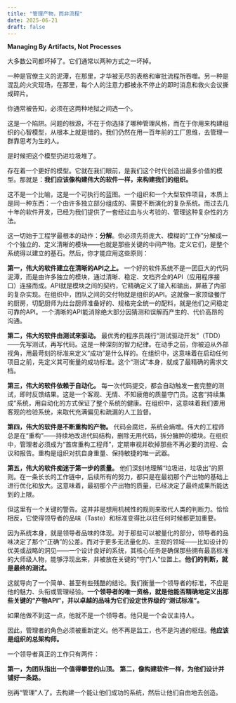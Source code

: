 ```yaml
---
title: "管理产物，而非流程"
date: 2025-06-21
draft: false
--- 
```


**Managing By Artifacts, Not Processes**

大多数公司都坏掉了。它们通常以两种方式之一坏掉。

一种是官僚主义的泥潭，在那里，才华被无尽的表格和审批流程所吞噬。另一种是混乱的火灾现场，在那里，每个人的注意力都被永不停止的即时消息和救火会议撕成碎片。

你通常被告知，必须在这两种地狱之间选一个。

这是一个陷阱。问题的根源，不在于你选择了哪种管理风格，而在于你用来构建组织的心智模型，从根本上就是错的。我们仍然在用一百年前的工厂思维，去管理一群靠思考为生的人。

是时候把这个模型扔进垃圾堆了。

存在着一个更好的模型。它就在我们眼前，是我们这个时代创造出最多价值的模型。那就是：**我们应该像构建伟大的软件一样，来构建我们的组织。**

这不是一个比喻，这是一个可执行的蓝图。一个组织和一个大型软件项目，本质上是同一种东西：一个由许多独立部分组成的、需要不断演化的复杂系统。而过去几十年的软件开发，已经为我们提供了一套经过血与火考验的、管理这种复杂性的方法。

这一切始于工程学最根本的动作：**分解**。你必须先将庞大、模糊的“工作”分解成一个个独立的、定义清晰的模块——也就是那些关键的中间产物。定义它们，是整个系统得以建立的基石。然后，你才能应用这些原则：

**第一，伟大的软件建立在清晰的API之上。**
一个好的软件系统不是一团巨大的代码泥潭，而是由许多独立的模块，通过清晰、稳定、文档齐全的API（应用程序接口）连接而成。API就是模块之间的契约，它精确定义了输入和输出，屏蔽了内部的复杂实现。在组织中，团队之间的交付物就是组织的API。这就像一家顶级餐厅的厨房，切配厨师为灶台厨师准备好的、规格完全统一的配料，就是他们之间稳定可靠的API。一个清晰的API能消除绝大部分因猜测和误解而产生的、代价高昂的沟通。

**第二，伟大的软件由测试来驱动。**
最优秀的程序员践行“测试驱动开发”（TDD）——先写测试，再写代码。这是一种深刻的智力纪律。在动手之前，你被迫从外部视角，用最苛刻的标准来定义“成功”是什么样的。在组织中，这意味着在启动任何项目之前，先定义其可衡量的成功标准。这个“测试”本身，就成了最精确的需求文档。

**第三，伟大的软件依赖于自动化。**
每一次代码提交，都会自动触发一套完整的测试，即时反馈结果。这是一个客观、无情、不知疲倦的质量守门员。这套“持续集成”系统，用自动化的方式保证了整个系统的健康。在组织中，这意味着我们要用客观的检验系统，来取代充满偏见和疏漏的人工监督。

**第四，伟大的软件是不断重构的产物。**
代码会腐烂，系统会熵增。伟大的工程师总是在“重构”——持续地改进代码结构，删除无用代码，拆分臃肿的模块。在组织中，管理者必须成为“首席重构工程师”，定期审视并砍掉那些不再必要的流程、会议和报告。重构是组织对抗自身重量、保持敏捷的唯一武器。

**第五，伟大的软件痴迷于第一步的质量。**
他们深刻地理解“垃圾进，垃圾出”的原则。在一条长长的工作链中，后续所有的努力，都只是在最初那个产出物的基础上进行优化和放大。这意味着，最初那个产出物的质量，已经决定了最终成果所能达到的上限。

但这里有一个关键的警告。这并非是想用机械性的规则来取代人类的判断力。恰恰相反，它使得领导者的品味（Taste）和标准变得比以往任何时候都更加重要。

因为系统本身，就是领导者品味的体现。对于那些可以被量化的部分，领导者的品味决定了那个“正确”的公差。而对于更多无法量化的、主观的领域——比如设计的优美或战略的洞见——一个设计良好的系统，其核心任务是确保那些拥有最高标准的大师级人物，能够浮现出来，并被放在关键的“守门人”位置上。**他们的判断，就是最终的测试。**

这就导向了一个简单、甚至有些残酷的结论。我们衡量一个领导者的标准，不应是他的魅力、头衔或管理经验。**一个领导者的唯一资格，就是他能否精确地定义出那些关键的“产物API”，并以卓越的品味为它们设定世界级的“测试标准”。**

如果他做不到这一点，他就不是一个领导者。他只是一个会议主持人。

因此，管理者的角色必须被重新定义。他不再是监工，也不是沟通的枢纽。**他应该是组织的总架构师。**

一个领导者真正的工作只有两件：

**第一，为团队指出一个值得攀登的山顶。**
**第二，像构建软件一样，为他们设计并铺好一条路。**

别再“管理”人了。去构建一个能让他们成功的系统，然后让他们自由地去创造。